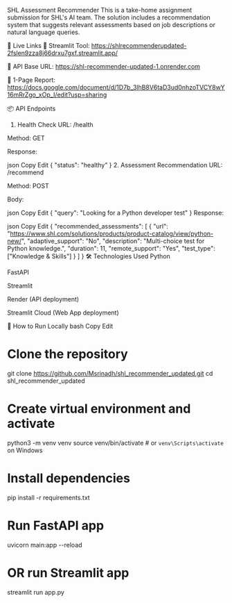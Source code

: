 SHL Assessment Recommender
This is a take-home assignment submission for SHL's AI team. The solution includes a recommendation system that suggests relevant assessments based on job descriptions or natural language queries.

🚀 Live Links
🔗 Streamlit Tool:
https://shlrecommenderupdated-2fslen9zza8j66drxu7gxf.streamlit.app/

🧠 API Base URL:
https://shl-recommender-updated-1.onrender.com

📄 1-Page Report:
https://docs.google.com/document/d/1D7b_3lhB8V6taD3ud0nhzoTVCY8wY16mRrZgo_xOp_I/edit?usp=sharing

📦 API Endpoints
1. Health Check
URL: /health

Method: GET

Response:

json
Copy
Edit
{
  "status": "healthy"
}
2. Assessment Recommendation
URL: /recommend

Method: POST

Body:

json
Copy
Edit
{
  "query": "Looking for a Python developer test"
}
Response:

json
Copy
Edit
{
  "recommended_assessments": [
    {
      "url": "https://www.shl.com/solutions/products/product-catalog/view/python-new/",
      "adaptive_support": "No",
      "description": "Multi-choice test for Python knowledge.",
      "duration": 11,
      "remote_support": "Yes",
      "test_type": ["Knowledge & Skills"]
    }
  ]
}
🛠️ Technologies Used
Python

FastAPI

Streamlit

Render (API deployment)

Streamlit Cloud (Web App deployment)

📂 How to Run Locally
bash
Copy
Edit
# Clone the repository
git clone https://github.com/Msrinadh/shl_recommender_updated.git
cd shl_recommender_updated

# Create virtual environment and activate
python3 -m venv venv
source venv/bin/activate  # or `venv\Scripts\activate` on Windows

# Install dependencies
pip install -r requirements.txt

# Run FastAPI app
uvicorn main:app --reload

# OR run Streamlit app
streamlit run app.py
